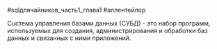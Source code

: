 #sqlдлячайников_часть1_глава1 #аллентейлор 

Cucтема управления базами данных (СУБД) - это набор программ, используемых
для создания, администрирования и обработки баз данных и связанных
с ними приложений.

